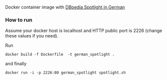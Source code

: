 Docker container image with [DBpedia Spotlight in German](http://de.dbpedia.org/) 

### How to run

Assume your docker host is localhost and HTTP public port is 2226 (change these values if you need).

Run
    
    docker build -f Dockerfile  -t german_spotlight .

and finally

    docker run -i -p 2226:80 german_spotlight spotlight.sh


